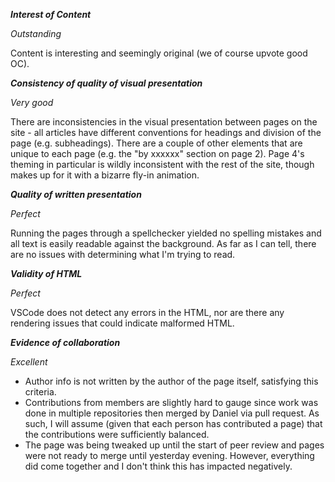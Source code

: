 ***Interest of Content***

*Outstanding*

Content is interesting and seemingly original (we of course upvote good OC).

***Consistency of quality of visual presentation***

*Very good*

There are inconsistencies in the visual presentation between pages on the site - all articles have different conventions for headings and division of the page (e.g. subheadings). There are a couple of other elements that are unique to each page (e.g. the "by xxxxxx" section on page 2). Page 4's theming in particular is wildly inconsistent with the rest of the site, though makes up for it with a bizarre fly-in animation.

***Quality of written presentation***

*Perfect*

Running the pages through a spellchecker yielded no spelling mistakes and all text is easily readable against the background. As far as I can tell, there are no issues with determining what I'm trying to read.

***Validity of HTML***

*Perfect*

VSCode does not detect any errors in the HTML, nor are there any rendering issues that could indicate malformed HTML.

***Evidence of collaboration***

*Excellent*

* Author info is not written by the author of the page itself, satisfying this criteria.
* Contributions from members are slightly hard to gauge since work was done in multiple repositories then merged by Daniel via pull request. As such, I will assume (given that each person has contributed a page) that the contributions were sufficiently balanced.
* The page was being tweaked up until the start of peer review and pages were not ready to merge until yesterday evening. However, everything did come together and I don't think this has impacted negatively. 